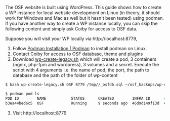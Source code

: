 
The OSF website is built using WordPress. This guide shows how to create a WP instance for local website development on Linux (in theory, it should work for Windows and Mac as well but it hasn't been tested) using podman. If you have another way to create a WP instance locally, you can skip the following content and simply ask Coiby for access to OSF data.

Suppose you will visit your WP locally via http://localhost:8779,

1. Follow [Podman Installation | Podman](https://podman.io/docs/installation#installing-on-linux) to install podman on Linux.
2. Contact Coiby for access to OSF database, theme and plugins
2. Download [wp-create-legacy.sh](/scripts/wp-create-legacy.sh) which will create a pod, 3 containers (ngnix, php-fpm and wordpress), 3 volumes and a secret. Execute the script with 4 arguments i.e. the name of pod, the port, the path to database and the path of the folder of wp-content
```sh
$ bash wp-create-legacy.sh OSF 8779 /tmp//_osfdb.sql ~/osf_backups/wp-content

$ podman pod ls
POD ID        NAME           STATUS      CREATED        INFRA ID      # OF CONTAINERS
b3ea44bed6c5  OSF            Running     9 seconds ago  46d9d149f13d  4

```
3. Visit http://localhost:8779
